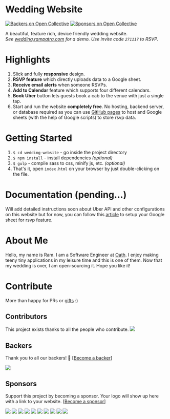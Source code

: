 # Wedding Website
[![Backers on Open Collective](https://opencollective.com/wedding-website/backers/badge.svg)](#backers)
 [![Sponsors on Open Collective](https://opencollective.com/wedding-website/sponsors/badge.svg)](#sponsors) 
 
A beautiful, feature rich, device friendly wedding website.  
_See [wedding.rampatra.com](http://wedding.rampatra.com/) for a demo. Use invite code `271117` to RSVP._

# Highlights
1. Slick and fully __responsive__ design.
2. __RSVP feature__ which directly uploads data to a Google sheet.
3. __Receive email alerts__ when someone RSVPs.
4. __Add to Calendar__ feature which supports four different calendars.
5. __Book Uber__ button lets guests book a cab to the venue with just a single tap.
6. Start and run the website __completely free__. No hosting, backend server, or database required as you can
use [GitHub pages](https://pages.github.com/) to host and Google sheets (with the help of Google scripts) to store rsvp data.

# Getting Started
1. `$ cd wedding-website` - go inside the project directory
2. `$ npm install` - install dependencies _(optional)_
3. `$ gulp` - compile sass to css, minify js, etc. _(optional)_
4. That's it, open `index.html` on your browser by just double-clicking on the file.

# Documentation (pending...)
Will add detailed instructions soon about Uber API and other configurations on this website but for now, you can follow
this [article](https://github.com/dwyl/learn-to-send-email-via-google-script-html-no-server) to setup your Google sheet
for rsvp feature.

# About Me
Hello, my name is Ram. I am a Software Engineer at [Oath](https://www.oath.com/). I enjoy making teeny tiny applications in
my leisure time and this is one of them. Now that my wedding is over, I am open-sourcing it. Hope you like it!

# Contribute
More than happy for PRs or [gifts](https://www.paypal.me/ramswaroop) :)

## Contributors

This project exists thanks to all the people who contribute. 
<a href="https://github.com/rampatra/wedding-website/graphs/contributors"><img src="https://opencollective.com/wedding-website/contributors.svg?width=890&button=false" /></a>


## Backers

Thank you to all our backers! 🙏 [[Become a backer](https://opencollective.com/wedding-website#backer)]

<a href="https://opencollective.com/wedding-website#backers" target="_blank"><img src="https://opencollective.com/wedding-website/backers.svg?width=890"></a>


## Sponsors

Support this project by becoming a sponsor. Your logo will show up here with a link to your website. [[Become a sponsor](https://opencollective.com/wedding-website#sponsor)]

<a href="https://opencollective.com/wedding-website/sponsor/0/website" target="_blank"><img src="https://opencollective.com/wedding-website/sponsor/0/avatar.svg"></a>
<a href="https://opencollective.com/wedding-website/sponsor/1/website" target="_blank"><img src="https://opencollective.com/wedding-website/sponsor/1/avatar.svg"></a>
<a href="https://opencollective.com/wedding-website/sponsor/2/website" target="_blank"><img src="https://opencollective.com/wedding-website/sponsor/2/avatar.svg"></a>
<a href="https://opencollective.com/wedding-website/sponsor/3/website" target="_blank"><img src="https://opencollective.com/wedding-website/sponsor/3/avatar.svg"></a>
<a href="https://opencollective.com/wedding-website/sponsor/4/website" target="_blank"><img src="https://opencollective.com/wedding-website/sponsor/4/avatar.svg"></a>
<a href="https://opencollective.com/wedding-website/sponsor/5/website" target="_blank"><img src="https://opencollective.com/wedding-website/sponsor/5/avatar.svg"></a>
<a href="https://opencollective.com/wedding-website/sponsor/6/website" target="_blank"><img src="https://opencollective.com/wedding-website/sponsor/6/avatar.svg"></a>
<a href="https://opencollective.com/wedding-website/sponsor/7/website" target="_blank"><img src="https://opencollective.com/wedding-website/sponsor/7/avatar.svg"></a>
<a href="https://opencollective.com/wedding-website/sponsor/8/website" target="_blank"><img src="https://opencollective.com/wedding-website/sponsor/8/avatar.svg"></a>
<a href="https://opencollective.com/wedding-website/sponsor/9/website" target="_blank"><img src="https://opencollective.com/wedding-website/sponsor/9/avatar.svg"></a>


